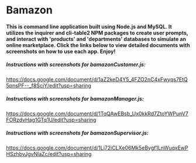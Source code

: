 # Bamazon

#### This is command line application built using Node.js and MySQL.  It utilizes the **inquirer** and **cli-table2** NPM packages to create user prompts, and interact with 'products' and 'departments' databases to simulate an online marketplace. Click the links below to view detailed documents with screenshots on how to use each app. Enjoy!

##### Instructions with screenshots for _bamazonCustomer.js_:
https://docs.google.com/document/d/1aZ2keD4Y5_4FZO2nC4xFwyqs7EtQ5pnsPF--_f8ScjY/edit?usp=sharing

##### Instructions with screenshots for **bamazonManager.js**:
https://docs.google.com/document/d/1TqQAwEBsb_Ux0kkRd7ZtoYWPunV7FORzdvHag1GTq1U/edit?usp=sharing

##### Instructions with screenshots for **bamazonSupervisor.js**:
https://docs.google.com/document/d/1Lj72iCLXe06Mk5eBygf1LnWuqxEwPHSzhbvJgvNlaZc/edit?usp=sharing
